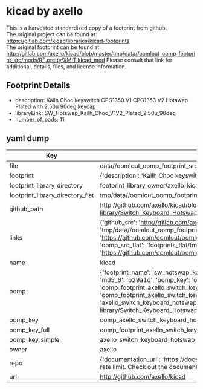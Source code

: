 # kicad by axello  
This is a harvested standardized copy of a footprint from github.  
The original project can be found at:  
https://gitlab.com/kicad/libraries/kicad-footprints  
The original footprint can be found at:
http://gitlab.com/axello/kicad/blob/master/tmp/data//oomlout_oomp_footprint_src/mods/RF.pretty/XMIT.kicad_mod
Please consult that link for additional, details, files, and license information.  
## Footprint Details
* description: Kailh Choc keyswitch CPG1350 V1 CPG1353 V2 Hotswap Plated with 2.50u 90deg keycap  
* libraryLink: SW_Hotswap_Kailh_Choc_V1V2_Plated_2.50u_90deg  
* number_of_pads: 11  
## yaml dump  
| Key | Value |  
| --- | --- |  
| file | data//oomlout_oomp_footprint_src/kicad/6.0/3rdparty/footprints/com_github_perigoso_keyswitch-kicad-library/Switch_Keyboard_Hotswap_Kailh.pretty/SW_Hotswap_Kailh_Choc_V1V2_Plated_2.50u_90deg.kicad_mod |  
| footprint | {'description': 'Kailh Choc keyswitch CPG1350 V1 CPG1353 V2 Hotswap Plated with 2.50u 90deg keycap', 'libraryLink': 'SW_Hotswap_Kailh_Choc_V1V2_Plated_2.50u_90deg', 'number_of_pads': 11} |  
| footprint_library_directory | footprint_library_owner/axello_kicad |  
| footprint_library_directory_flat | tmp/data//oomlout_oomp_footprint_src/footprints_flat/axello_switch_keyboard_hotswap_kailh_sw_hotswap_kailh_choc_v1v2_plated_2_50u_90deg/working |  
| github_path | http://github.com/axello/kicad/blob/master/tmp/data//oomlout_oomp_footprint_src/6.0/3rdparty/footprints/com_github_perigoso_keyswitch-kicad-library/Switch_Keyboard_Hotswap_Kailh.pretty/SW_Hotswap_Kailh_Choc_V1V2_Plated_2.50u_90deg.kicad_mod |  
| links | {'github_src': 'http://gitlab.com/axello/kicad/blob/master/tmp/data//oomlout_oomp_footprint_src/mods/RF.pretty/XMIT.kicad_mod', 'github_src_repo': 'https://gitlab.com/kicad/libraries/kicad-footprints', 'oomp_bot': 'tmp/data//oomlout_oomp_footprint_src/footprints/axello_switch_keyboard_hotswap_kailh_sw_hotswap_kailh_choc_v1v2_plated_2_50u_90deg/working', 'oomp_bot_github': 'https://github.com/oomlout/oomlout_oomp_footprint_bot/tree/main/tmp/data//oomlout_oomp_footprint_src/footprints/axello_switch_keyboard_hotswap_kailh_sw_hotswap_kailh_choc_v1v2_plated_2_50u_90deg/working', 'oomp_src_flat': 'footprints_flat/tmp/data//oomlout_oomp_footprint_src/footprints_flat/axello_switch_keyboard_hotswap_kailh_sw_hotswap_kailh_choc_v1v2_plated_2_50u_90deg/working', 'oomp_src_flat_github': 'https://github.com/oomlout/oomlout_oomp_footprint_src/tree/main/tmp/data//oomlout_oomp_footprint_src/footprints_flat/axello_switch_keyboard_hotswap_kailh_sw_hotswap_kailh_choc_v1v2_plated_2_50u_90deg/working'} |  
| name | kicad |  
| oomp | {'footprint_name': 'sw_hotswap_kailh_choc_v1v2_plated_2_50u_90deg', 'library_name': 'switch_keyboard_hotswap_kailh', 'md5': 'b29a1d0a2158d0133b395a73aeacfc7d', 'md5_10': 'b29a1d0a21', 'md5_5': 'b29a1', 'md5_6': 'b29a1d', 'oomp_key': 'oomp_axello_switch_keyboard_hotswap_kailh_sw_hotswap_kailh_choc_v1v2_plated_2_50u_90deg', 'oomp_key_extra': 'oomp_footprint_axello_switch_keyboard_hotswap_kailh_sw_hotswap_kailh_choc_v1v2_plated_2_50u_90deg', 'oomp_key_full': 'oomp_footprint_axello_switch_keyboard_hotswap_kailh_sw_hotswap_kailh_choc_v1v2_plated_2_50u_90deg_b29a1d', 'oomp_key_simple': 'axello_switch_keyboard_hotswap_kailh_sw_hotswap_kailh_choc_v1v2_plated_2_50u_90deg', 'original_filename': 'data//oomlout_oomp_footprint_src/kicad/6.0/3rdparty/footprints/com_github_perigoso_keyswitch-kicad-library/Switch_Keyboard_Hotswap_Kailh.pretty/SW_Hotswap_Kailh_Choc_V1V2_Plated_2.50u_90deg.kicad_mod', 'owner_name': 'axello'} |  
| oomp_key | oomp_axello_switch_keyboard_hotswap_kailh_sw_hotswap_kailh_choc_v1v2_plated_2_50u_90deg |  
| oomp_key_full | oomp_footprint_axello_switch_keyboard_hotswap_kailh_sw_hotswap_kailh_choc_v1v2_plated_2_50u_90deg |  
| oomp_key_simple | axello_switch_keyboard_hotswap_kailh_sw_hotswap_kailh_choc_v1v2_plated_2_50u_90deg |  
| owner | axello |  
| repo | {'documentation_url': 'https://docs.github.com/rest/overview/resources-in-the-rest-api#rate-limiting', 'message': "API rate limit exceeded for 84.66.142.224. (But here's the good news: Authenticated requests get a higher rate limit. Check out the documentation for more details.)"} |  
| url | http://github.com/axello/kicad |  

